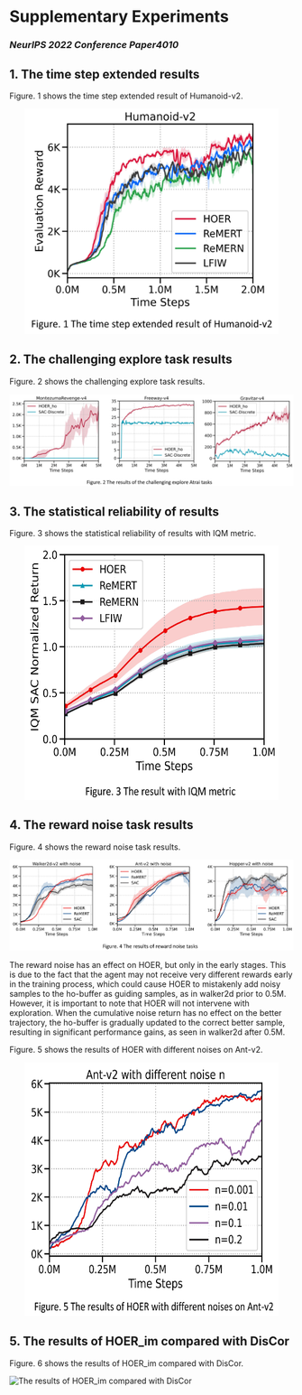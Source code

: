 # Supplementary Experiments
### *NeurIPS 2022 Conference Paper4010*

## **1. The time step extended results**

Figure. 1 shows the time step extended result of Humanoid-v2.

<div align=center>
<img src="./Figure1.png"  alt="The time step extended result of Humanoid-v2" width="450" height="400">
</div>


## **2. The challenging explore task results**

Figure. 2 shows the challenging explore task results.

![](Figure2.png "The challenging explore task results")

## **3. The statistical reliability of results**

Figure. 3 shows the statistical reliability of results with IQM metric.

<div align=center>
<img src="./Figure3.png"  alt="The statistical reliability of results with IQM metric" width="450" height="450">
</div>


## **4. The reward noise task results**

Figure. 4 shows the reward noise task results.

![](Figure4.png "The reward noise task results")

The reward noise has an effect on HOER, but only in the early stages. This is due to the fact that the agent may not receive very different rewards early in the training process, which could cause HOER to mistakenly add noisy samples to the ho-buffer as guiding samples, as in walker2d prior to 0.5M. However, it is important to note that HOER will not intervene with exploration. When the cumulative noise return has no effect on the better trajectory, the ho-buffer is gradually updated to the correct better sample, resulting in significant performance gains, as seen in walker2d after 0.5M.

Figure. 5 shows the results of HOER with different noises on Ant-v2.

<div align=center>
<img src="./Figure5.png"  alt="The results of HOER with different noises on Ant-v2" width="450" height="450">
</div>


## **5. The results of HOER_im compared with DisCor**

Figure. 6 shows the results of HOER_im compared with DisCor.

![](Figure6.png "The results of HOER_im compared with DisCor")
